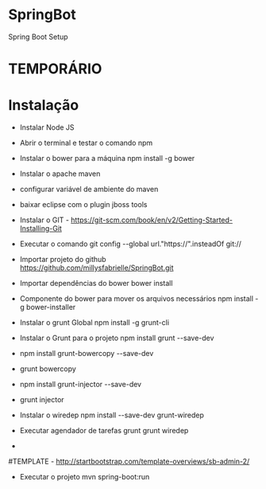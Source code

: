# SpringBot
Spring Boot Setup


# TEMPORÁRIO

# Instalação
- Instalar Node JS
- Abrir o terminal e testar o comando npm
- Instalar o bower para a máquina npm install -g bower
- Instalar o apache maven 
- configurar variável de ambiente do maven
- baixar eclipse com o plugin jboss tools
- Instalar o GIT - https://git-scm.com/book/en/v2/Getting-Started-Installing-Git
- Executar o comando git config --global url."https://".insteadOf git://

- Importar projeto do github https://github.com/millysfabrielle/SpringBot.git
- Importar dependências do bower  bower install
- Componente do bower para mover os arquivos necessários npm install -g bower-installer
- Instalar o grunt Global npm install -g grunt-cli
- Instalar o Grunt para o projeto npm install grunt --save-dev
- npm install grunt-bowercopy --save-dev
- grunt bowercopy
- npm install grunt-injector --save-dev
- grunt injector
- Instalar o wiredep npm install --save-dev grunt-wiredep
- Executar agendador de tarefas grunt grunt wiredep
- 
#TEMPLATE
	- http://startbootstrap.com/template-overviews/sb-admin-2/

- Executar o projeto mvn spring-boot:run
